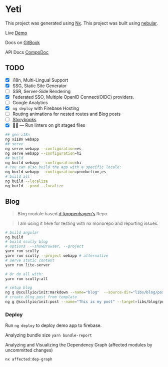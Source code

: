 # Yeti

This project was generated using [Nx](https://nx.dev). This project was built using [nebular](https://akveo.github.io/nebular/).

Live [Demo](https://ngx-starter-kit.firebaseapp.com/)

Docs on [GitBook](https://xmlking.gitbook.io/yeti/v/develop/)

API Docs [CompoDoc](https://xmlking.github.io/yeti/)

## TODO

- [x] i18n, Multi-Lingual Support
- [x] SSG, Static Site Generator
- [ ] SSR, Server-Side Rendering
- [x] Federated SSO, Multiple OpenID Connect(OIDC) providers.
- [ ] Google Analytics
- [x] `ng deploy` with Firebase Hosting
- [ ] Routing animations for nested routes and Blog posts
- [ ] [Storybooks](https://storybook.js.org/)
- [x] 🚫💩 — Run linters on git staged files

```bash
## gen i18n
ng xi18n webapp
## serve
ng serve webapp --configuration=es
ng serve webapp --configuration=hi
## build
ng build webapp --configuration=hi
# You can also build the app with a specific locale:
ng build webapp --configuration=production,es
# build all
ng build --localize
ng build --prod --localize
```

## Blog

> Blog module based [d-koppenhagen's](https://github.com/d-koppenhagen/d-koppenhagen.de) Repo.

> I am using it here for testing with nx monorepo and reporting issues.

```bash
# build angular
ng build
# build scully blog
# options  --showBrowser, --project
yarn run scully
yarn run scully --project webapp # alternative
# serve static content
yarn run lite-server

# Or do all with:
yarn run scully:all
```

```bash
# setup blog
ng g @scullyio/init:markdown --name="blog"  --source-dir="libs/blog/posts" --route="home/blog"
# create blog post from template
ng g @scullyio/init:post --name="This is my post" --target=libs/blog/posts --meta-data-file="libs/blog/blog-post-template.yaml"
```

### Deploy

Run `ng deploy` to deploy demo app to firebase.

Analyzing bundle size `yarn bundle-report`

Analyzing and Visualizing the Dependency Graph (affected modules by uncommitted changes)

`nx affected:dep-graph`
